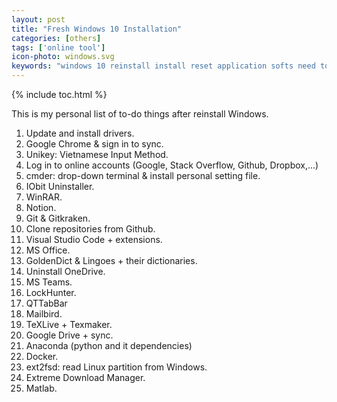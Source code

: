 ```yaml
---
layout: post
title: "Fresh Windows 10 Installation"
categories: [others]
tags: ['online tool']
icon-photo: windows.svg
keywords: "windows 10 reinstall install reset application softs need to do"
---
```


{% include toc.html %}

This is my personal list of to-do things after reinstall Windows.

1. Update and install drivers.
2. Google Chrome & sign in to sync.
3. Unikey: Vietnamese Input Method.
4. Log in to online accounts (Google, Stack Overflow, Github, Dropbox,...)
5. cmder: drop-down terminal & install personal setting file.
6. IObit Uninstaller.
7. WinRAR.
8. Notion.
9. Git & Gitkraken.
10. Clone repositories from Github.
11. Visual Studio Code + extensions.
12. MS Office.
13. GoldenDict & Lingoes + their dictionaries.
14. Uninstall OneDrive.
15. MS Teams.
16. LockHunter.
17. QTTabBar
18. Mailbird.
19. TeXLive + Texmaker.
20. Google Drive + sync.
21. Anaconda (python and it dependencies)
22. Docker.
23. ext2fsd: read Linux partition from Windows.
24. Extreme Download Manager.
25. Matlab.